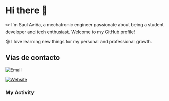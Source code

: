 # Hi there 👋

:pencil2: I'm Saul Aviña, a mechatronic engineer passionate about being a student developer and tech enthusiast. Welcome to my GitHub profile!

:sunglasses: I love learning new things for my personal and professional growth.

## Vias de contacto

![Email](https://img.shields.io/badge/email-saul.avina.15@gmail.com-blue)

[
  ![Website](https://img.shields.io/website?url=https%3A%2F%2Fwww.linkedin.com%2Fin%2Fsaul-gerardo-avina-hernandez-02b7371bb%2F&down_message=LinkedIn&down_color=blue&style=for-the-badge)
](https://www.linkedin.com/in/saul-gerardo-avina-hernandez-02b7371bb/)

### My Activity
